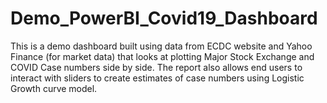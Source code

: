 # Demo_PowerBI_Covid19_Dashboard
This is a demo dashboard built using data from ECDC website and Yahoo Finance (for market data) that looks at plotting Major Stock Exchange and COVID Case numbers side by side. The report also allows end users to interact with sliders to create estimates of case numbers using Logistic Growth curve model. 
